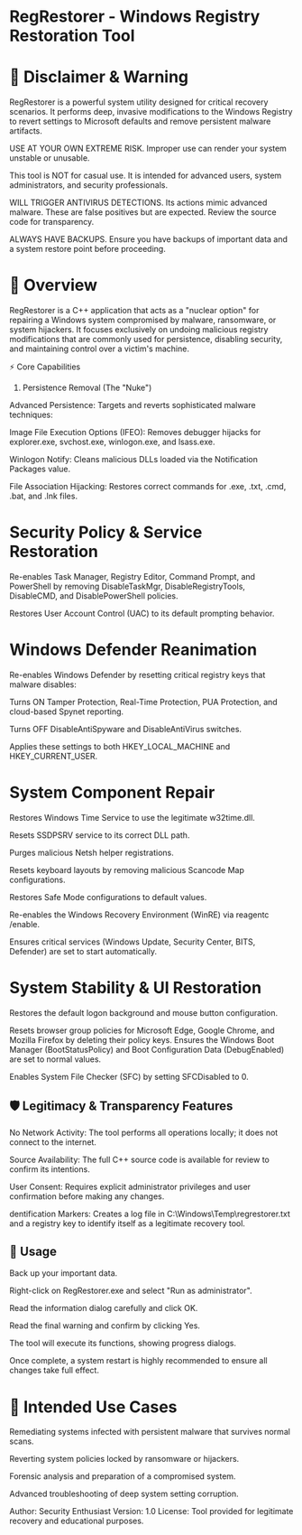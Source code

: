 # RegRestorer - Windows Registry Restoration Tool


# 🚨 Disclaimer & Warning

RegRestorer is a powerful system utility designed for critical recovery scenarios. It performs deep, invasive modifications to the Windows Registry to revert settings to Microsoft defaults and remove persistent malware artifacts.

USE AT YOUR OWN EXTREME RISK. Improper use can render your system unstable or unusable.

This tool is NOT for casual use. It is intended for advanced users, system administrators, and security professionals.

WILL TRIGGER ANTIVIRUS DETECTIONS. Its actions mimic advanced malware. These are false positives but are expected. Review the source code for transparency.

ALWAYS HAVE BACKUPS. Ensure you have backups of important data and a system restore point before proceeding.

# 📖 Overview

RegRestorer is a C++ application that acts as a "nuclear option" for repairing a Windows system compromised by malware, ransomware, or system hijackers. It focuses exclusively on undoing malicious registry modifications that are commonly used for persistence, disabling security, and maintaining control over a victim's machine.

⚡ Core Capabilities
1. Persistence Removal (The "Nuke")

Advanced Persistence: Targets and reverts sophisticated malware techniques:

Image File Execution Options (IFEO): Removes debugger hijacks for explorer.exe, svchost.exe, winlogon.exe, and lsass.exe.

 Winlogon Notify: Cleans malicious DLLs loaded via the Notification Packages value.

File Association Hijacking: Restores correct commands for .exe, .txt, .cmd, .bat, and .lnk files.

# Security Policy & Service Restoration

Re-enables Task Manager, Registry Editor, Command Prompt, and PowerShell by removing DisableTaskMgr, DisableRegistryTools, DisableCMD, and DisablePowerShell policies.

Restores User Account Control (UAC) to its default prompting behavior.


# Windows Defender Reanimation

Re-enables Windows Defender by resetting critical registry keys that malware disables:

Turns ON Tamper Protection, Real-Time Protection, PUA Protection, and cloud-based Spynet reporting.

Turns OFF DisableAntiSpyware and DisableAntiVirus switches.

Applies these settings to both HKEY_LOCAL_MACHINE and HKEY_CURRENT_USER.

# System Component Repair

Restores Windows Time Service to use the legitimate w32time.dll.

Resets SSDPSRV service to its correct DLL path.

Purges malicious Netsh helper registrations.

Resets keyboard layouts by removing malicious Scancode Map configurations.

Restores Safe Mode configurations to default values.

Re-enables the Windows Recovery Environment (WinRE) via reagentc /enable.

Ensures critical services (Windows Update, Security Center, BITS, Defender) are set to start automatically.

# System Stability & UI Restoration

Restores the default logon background and mouse button configuration.

Resets browser group policies for Microsoft Edge, Google Chrome, and Mozilla Firefox by deleting their policy keys.
Ensures the Windows Boot Manager (BootStatusPolicy) and Boot Configuration Data (DebugEnabled) are set to normal values.

Enables System File Checker (SFC) by setting SFCDisabled to 0.

## 🛡️ Legitimacy & Transparency Features

No Network Activity: The tool performs all operations locally; it does not connect to the internet.

Source Availability: The full C++ source code is available for review to confirm its intentions.

 User Consent: Requires explicit administrator privileges and user confirmation before making any changes.

dentification Markers: Creates a log file in C:\Windows\Temp\regrestorer.txt and a registry key to identify itself as a legitimate recovery tool.

## 🚀 Usage

 Back up your important data.

Right-click on RegRestorer.exe and select "Run as administrator".

Read the information dialog carefully and click OK.

Read the final warning and confirm by clicking Yes.

The tool will execute its functions, showing progress dialogs.

Once complete, a system restart is highly recommended to ensure all changes take full effect.

# 🔧 Intended Use Cases

Remediating systems infected with persistent malware that survives normal scans.

Reverting system policies locked by ransomware or hijackers.

Forensic analysis and preparation of a compromised system.

Advanced troubleshooting of deep system setting corruption.


Author: Security Enthusiast
Version: 1.0
License: Tool provided for legitimate recovery and educational purposes.
